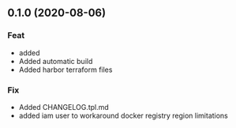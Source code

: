 
<a name="0.1.0"></a>
## 0.1.0 (2020-08-06)

### Feat

* added
* Added automatic build
* Added harbor terraform files

### Fix

* Added CHANGELOG.tpl.md
* added iam user to workaround docker registry region limitations
